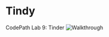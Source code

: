 # Tindy
CodePath Lab 9: Tinder
<img src='http://i.imgur.com/MyBAqGx.gif' title='Tindy' width='' alt='Walkthrough' />
